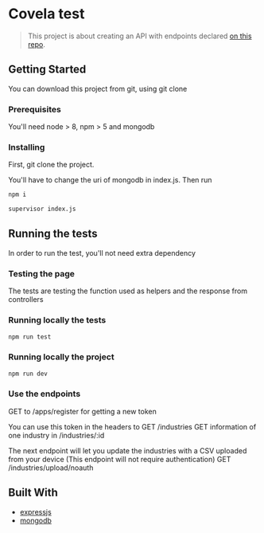 # Covela test
> This project is about creating an API with endpoints declared [on this repo](https://github.com/a0nguyen/prueba-tecnica-covela).

## Getting Started

You can download this project from git, using git clone

### Prerequisites

You'll need node > 8, npm > 5 and mongodb

### Installing

First, git clone the project.

You'll have to change the uri of mongodb in index.js.
Then run

```sh
npm i
```

```sh
supervisor index.js
```

## Running the tests

In order to run the test, you'll not need extra dependency

### Testing the page

The tests are testing the function used as helpers and the response from controllers

### Running locally the tests

```sh
npm run test
```
### Running locally the project

```sh
npm run dev
```

### Use the endpoints

GET to /apps/register for getting a new token

You can use this token in the headers to GET /industries
GET information of one industry in /industries/:id

The next endpoint will let you update the industries with a CSV uploaded from your device (This endpoint will not require authentication)
GET /industries/upload/noauth 


## Built With

* [expressjs](http://expressjs.com/es/)
* [mongodb](https://www.mongodb.com/)

